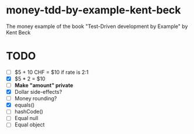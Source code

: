 # money-tdd-by-example-kent-beck
The money example of the book "Test-Driven development by Example" by Kent Beck

# TODO
- [ ] $5 + 10 CHF = $10 if rate is 2:1
- [x] $5 * 2 = $10
- [ ] **Make "amount" private**
- [x] Dollar side-effects?
- [ ] Money rounding?
- [x] equals()
- [ ] hashCode()
- [ ] Equal null
- [ ] Equal object